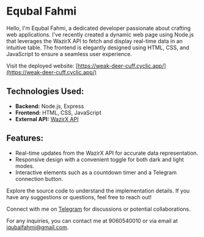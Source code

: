 
# Equbal Fahmi

Hello, I'm Equbal Fahmi, a dedicated developer passionate about crafting web applications. I've recently created a dynamic web page using Node.js that leverages the WazirX API to fetch and display real-time data in an intuitive table. The frontend is elegantly designed using HTML, CSS, and JavaScript to ensure a seamless user experience.

Visit the deployed website: [https://weak-deer-cuff.cyclic.app/](https://weak-deer-cuff.cyclic.app/)

## Technologies Used:
- **Backend:** Node.js, Express
- **Frontend:** HTML, CSS, JavaScript
- **External API:** [WazirX API](https://api.wazirx.com/api/v2/tickers)

## Features:
- Real-time updates from the WazirX API for accurate data representation.
- Responsive design with a convenient toggle for both dark and light modes.
- Interactive elements such as a countdown timer and a Telegram connection button.

Explore the source code to understand the implementation details. If you have any suggestions or questions, feel free to reach out!

Connect with me on [Telegram](https://t.me/EqubalDeoraji) for discussions or potential collaborations.

For any inquiries, you can contact me at 9060540010 or via email at iqubalfahmi@gmail.com.
 
 
